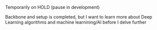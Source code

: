 Temporarily on HOLD (pause in development) 

Backbone and setup is completed, but I want to learn more about Deep Learning algorithms and machine learnining/AI before I delve further 
